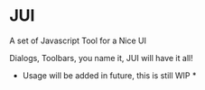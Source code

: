 JUI
===

A set of Javascript Tool for a Nice UI

Dialogs, Toolbars, you name it, JUI will have it all!

* Usage will be added in future, this is still WIP *
